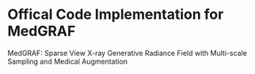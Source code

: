 # Offical Code Implementation for MedGRAF
MedGRAF: Sparse View X-ray Generative Radiance Field with Multi-scale Sampling and Medical Augmentation
